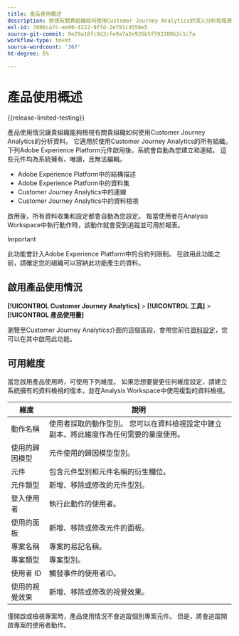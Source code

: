 ```yaml
---
title: 產品使用概述
description: 檢視有關貴組織如何使用Customer Journey Analytics的深入分析和報表。
exl-id: 3806ca7c-ee90-4222-9ffd-2e791c4550e5
source-git-commit: 9e29a16fc8d2cfe9a7a2e926b5f592280b2c1c7a
workflow-type: tm+mt
source-wordcount: '367'
ht-degree: 6%

---
```


# 產品使用概述

{{release-limited-testing}}

產品使用情況讓貴組織能夠檢視有關貴組織如何使用Customer Journey Analytics的分析資料。 它適用於使用Customer Journey Analytics的所有組織。 下列Adobe Experience Platform元件啟用後，系統會自動為您建立和連結。 這些元件均為系統擁有、唯讀，且無法編輯。

* Adobe Experience Platform中的結構描述
* Adobe Experience Platform中的資料集
* Customer Journey Analytics中的連線
* Customer Journey Analytics中的資料檢視

啟用後，所有資料收集和設定都會自動為您設定。 每當使用者在Analysis Workspace中執行動作時，該動作就會受到追蹤並可用於報表。

>[!IMPORTANT]
>
>此功能會計入Adobe Experience Platform中的合約列限制。 在啟用此功能之前，請確定您的組織可以容納此功能產生的資料。

## 啟用產品使用情況

**[!UICONTROL Customer Journey Analytics]** > **[!UICONTROL 工具]** > **[!UICONTROL 產品使用量]**

瀏覽至Customer Journey Analytics介面的這個區段，會帶您前往[資料設定](data-settings.md)，您可以在其中啟用此功能。

## 可用維度

當您啟用產品使用時，可使用下列維度。 如果您想要變更任何維度設定，請建立系統擁有的資料檢視的復本，並在Analysis Workspace中使用複製的資料檢視。

| 維度 | 說明 |
| --- | --- |
| 動作名稱 | 使用者採取的動作型別。 您可以在資料檢視設定中建立副本，將此維度作為任何需要的量度使用。 |
| 使用的歸因模型 | 元件使用的歸因模型型別。 |
| 元件 | 包含元件型別和元件名稱的衍生欄位。 |
| 元件類型 | 新增、移除或修改的元件型別。 |
| 登入使用者 | 執行此動作的使用者。 |
| 使用的面板 | 新增、移除或修改元件的面板。 |
| 專案名稱 | 專案的易記名稱。 |
| 專案類型 | 專案型別。 |
| 使用者 ID | 觸發事件的使用者ID。 |
| 使用的視覺效果 | 新增、移除或修改的視覺效果。 |

僅開啟或檢視專案時，產品使用情況不會追蹤個別專案元件。 但是，將會追蹤開啟專案的使用者動作。
